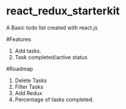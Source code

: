 # react_redux_starterkit

A Basic todo list created with react.js

#Features
1. Add tasks.
2. Task completed/active status

#Roadmap
1. Delete Tasks
2. Filter Tasks
3. Add Redux 
4. Percentage of tasks completed.
